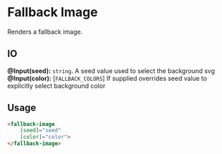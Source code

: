 # Fallback Image

Renders a fallback image.

## IO

**@Input(seed):** `string`. A seed value used to select the background svg
**@Input(color):** [`FALLBACK_COLORS`] If supplied overrides seed value to explicitly select background color

## Usage

```html
<fallback-image
    [seed]="seed"
    [color]="color">
</fallback-image>
```
